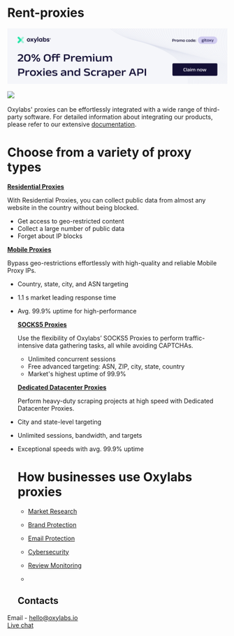 # Rent-proxies

[![Oxylabs promo code](https://raw.githubusercontent.com/oxylabs/product-integrations/refs/heads/master/Affiliate-Universal-1090x275.png)](https://oxylabs.go2cloud.org/aff_c?offer_id=7&aff_id=877&url_id=112)

[![](https://dcbadge.vercel.app/api/server/eWsVUJrnG5)](https://discord.gg/Pds3gBmKMH)

Oxylabs' proxies can be effortlessly integrated with a wide range of third-party software. For detailed information about integrating our products, please refer to our extensive [documentation](https://developers.oxylabs.io/?_gl=1*pf53jr*_gcl_aw*R0NMLjE3MDg2ODkyNzMuQ2owS0NRaUFvZUd1QmhDQkFSSXNBR2ZLWTd3QXVHdjRFWlV6NkNYZmYwaEhUZFJhdDZ1eFJyVDV0a2R1ZlBUNkFZVTBJUHZLN01tMVZOWWFBbERQRUFMd193Y0I.*_gcl_au*MTc2MDgxNTAwNC4xNzA1OTI3MzM0`).


# Choose from a variety of proxy types

[**Residential Proxies**](https://oxylabs.io/products/residential-proxy-pool)

With Residential Proxies, you can collect public data from almost any website in the country without being blocked.

- Get access to geo-restricted content
- Collect a large number of public data
- Forget about IP blocks

[**Mobile Proxies**](https://oxylabs.io/products/mobile-proxies)

Bypass geo-restrictions effortlessly with high-quality and reliable Mobile Proxy IPs.

- Country, state, city, and ASN targeting
- 1.1 s market leading response time
- Avg. 99.9% uptime for high-performance

  [**SOCKS5 Proxies**](https://oxylabs.io/products/socks5-proxies)

  Use the flexibility of Oxylabs’ SOCKS5 Proxies to perform traffic-intensive data gathering tasks, all while avoiding CAPTCHAs.

  - Unlimited concurrent sessions
  - Free advanced targeting: ASN, ZIP, city, state, country
  - Market's highest uptime of 99.9%
 
  [**Dedicated Datacenter Proxies**](https://oxylabs.io/products/datacenter-proxies/dedicated-datacenter-proxies)

  Perform heavy-duty scraping projects at high speed with Dedicated Datacenter Proxies.

- City and state-level targeting
- Unlimited sessions, bandwidth, and targets
- Exceptional speeds with avg. 99.9% uptime


  # How businesses use Oxylabs proxies

  
    - [Market Research](https://oxylabs.io/solutions/market-research)
    - [Brand Protection](https://oxylabs.io/solutions/brand-protection-industry)
    - [Email Protection](https://oxylabs.io/solutions/email-protection)
    - [Cybersecurity](https://oxylabs.io/solutions/cybersecurity-industry)
    - [Review Monitoring](https://oxylabs.io/solutions/review-monitoring)
 
    -    
  ## Contacts
Email - hello@oxylabs.io
<br><a href="https://oxylabs.drift.click/oxybot">Live chat</a>

